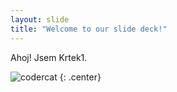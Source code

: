 ```yaml
---
layout: slide
title: "Welcome to our slide deck!"
---
```


Ahoj! Jsem Krtek1.

![codercat](https://octodex.github.com/images/codercat.jpg)
{: .center}
